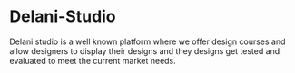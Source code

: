 # Delani-Studio
Delani studio is a well known platform where we offer design courses and allow designers to display their designs and they designs get tested and evaluated to meet the current market needs.
